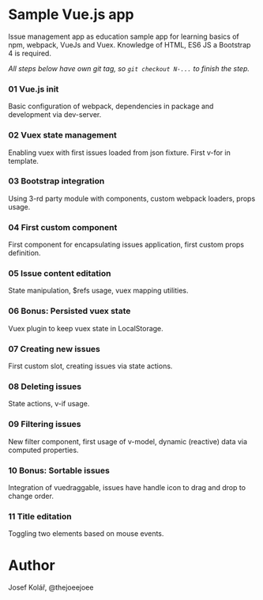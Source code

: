 # Sample Vue.js app

Issue management app as education sample app for learning basics of npm, webpack, VueJs and Vuex. Knowledge of HTML, ES6 JS a Bootstrap 4 is required.

_All steps below have own git tag, so `git checkout N-...` to finish the step._

### 01 Vue.js init
Basic configuration of webpack, dependencies in package and development via dev-server.

### 02 Vuex state management
Enabling vuex with first issues loaded from json fixture. First v-for in template.

### 03 Bootstrap integration
Using 3-rd party module with components, custom webpack loaders, props usage.

### 04 First custom component
First component for encapsulating issues application, first custom props definition.

### 05 Issue content editation
State manipulation, $refs usage, vuex mapping utilities.

### 06 Bonus: Persisted vuex state
Vuex plugin to keep vuex state in LocalStorage.

### 07 Creating new issues
First custom slot, creating issues via state actions.

### 08 Deleting issues
State actions, v-if usage.

### 09 Filtering issues
New filter component, first usage of v-model, dynamic (reactive) data via computed properties.

### 10 Bonus: Sortable issues
Integration of vuedraggable, issues have handle icon to drag and drop to change order.

### 11 Title editation
Toggling two elements based on mouse events.

# Author
Josef Kolář, @thejoeejoee